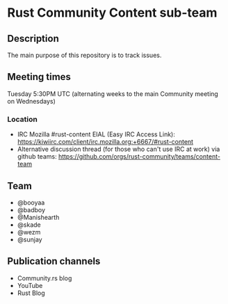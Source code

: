 # Rust Community Content sub-team

## Description

The main purpose of this repository is to track issues.

## Meeting times

Tuesday 5:30PM UTC (alternating weeks to the main Community meeting on Wednesdays)

### Location

- IRC Mozilla #rust-content EIAL (Easy IRC Access Link): https://kiwiirc.com/client/irc.mozilla.org:+6667/#rust-content
- Alternative discussion thread (for those who can't use IRC at work) via github teams: https://github.com/orgs/rust-community/teams/content-team

## Team

- @booyaa
- @badboy
- @Manishearth
- @skade
- @wezm
- @sunjay

## Publication channels

- Community.rs blog
- YouTube
- Rust Blog
